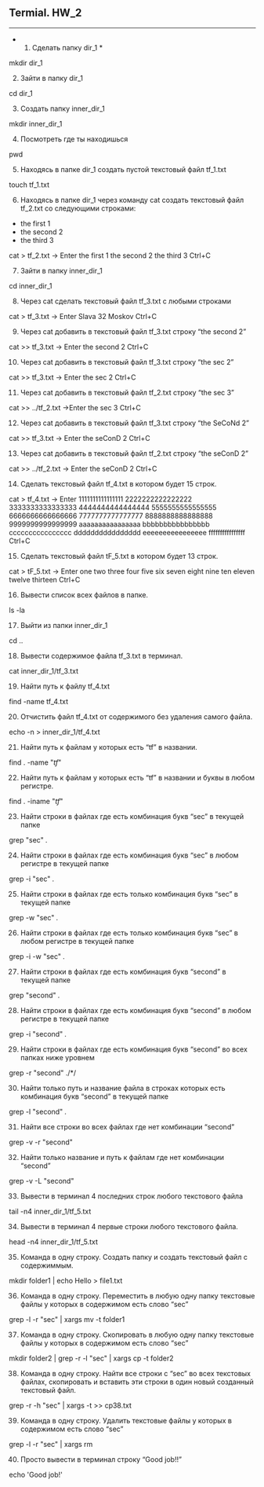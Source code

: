 ## Termial. HW_2
---
* 1. Сделать папку dir_1 *

mkdir dir_1

 2. Зайти в папку dir_1 

cd dir_1

 3. Создать папку inner_dir_1 

mkdir inner_dir_1

 4. Посмотреть где ты находишься

pwd

 5. Находясь в папке dir_1 создать пустой текстовый файл tf_1.txt 

touch tf_1.txt

 6. Находясь в папке dir_1 через команду cat создать текстовый файл tf_2.txt со следующими строками:
- the first 1
- the second 2
- the third 3

cat > tf_2.txt -> Enter
the first 1
the second 2
the third 3
Ctrl+C

 7. Зайти в папку inner_dir_1 

cd inner_dir_1

 8. Через cat сделать текстовый файл tf_3.txt  c любыми строками

cat > tf_3.txt -> Enter
Slava
32
Moskov
Ctrl+C

 9. Через cat добавить в текстовый файл tf_3.txt строку “the second 2”

cat >> tf_3.txt -> Enter
the second 2
Ctrl+C

 10. Через cat добавить в текстовый файл tf_3.txt строку “the sec 2”

cat >> tf_3.txt -> Enter
the sec 2
Ctrl+C

 11. Через cat добавить в текстовый файл tf_2.txt строку “the sec 3” 

cat >> ../tf_2.txt ->Enter
the sec 3
Ctrl+C

 12. Через cat добавить в текстовый файл tf_3.txt строку “the SeCoNd 2”

cat >> tf_3.txt -> Enter
the seConD 2
Ctrl+C

 13. Через cat добавить в текстовый файл tf_2.txt строку “the seConD 2”

cat >> ../tf_2.txt -> Enter
the seConD 2
Ctrl+C

 14. Сделать текстовый файл tf_4.txt в котором будет 15 строк.

cat > tf_4.txt -> Enter
1111111111111111
2222222222222222
3333333333333333
4444444444444444
5555555555555555
6666666666666666
7777777777777777
8888888888888888
9999999999999999
aaaaaaaaaaaaaaaa
bbbbbbbbbbbbbbbb
cccccccccccccccc
dddddddddddddddd
eeeeeeeeeeeeeeee
ffffffffffffffff
Ctrl+C

 15. Сделать текстовый файл tF_5.txt в котором будет 13 строк.

cat > tF_5.txt -> Enter
one
two
three
four
five
six
seven
eight
nine
ten
eleven
twelve
thirteen
Ctrl+C

 16. Вывести список всех файлов в папке.

ls -la

 17. Выйти из папки inner_dir_1

cd ..

 18. Вывести содержимое файла tf_3.txt в терминал.

cat inner_dir_1/tf_3.txt

 19. Найти путь к файлу tf_4.txt

find -name tf_4.txt

 20. Отчистить файл tf_4.txt от содержимого без удаления самого файла.

echo -n > inner_dir_1/tf_4.txt

 21. Найти путь к файлам у которых есть  “tf” в названии.

find . -name "*tf*"

 22. Найти путь к файлам у которых есть  “tf” в названии и буквы в любом регистре.

find . -iname "*tf*"

 23. Найти строки в файлах где есть комбинация букв “sec” в текущей папке

grep "sec" *.*

 24. Найти строки в файлах где есть комбинация букв “sec” в любом регистре в текущей папке

grep -i "sec" *.*

 25. Найти строки в файлах где есть только комбинация букв “sec” в текущей папке

grep -w "sec" *.* 

 26. Найти строки в файлах где есть только комбинация букв “sec” в любом регистре в текущей папке

grep -i -w "sec" *.* 

 27. Найти строки в файлах где есть комбинация букв “second” в текущей папке

grep "second" *.*

 28. Найти строки в файлах где есть комбинация букв “second” в любом регистре в текущей папке

grep -i "second" *.*

 29. Найти строки в файлах где есть комбинация букв “second” во всех папках ниже уровнем

 grep -r "second" ./*/

 30. Найти только путь и название файла в строках которых есть комбинация букв “second” в текущей папке

grep -l "second" *.*

 31. Найти все строки во всех файлах где нет комбинации “second”

grep -v -r "second"

 32. Найти только название и путь к файлам где нет комбинации “second”

grep -v -L "second"

 33. Вывести в терминал 4 последних строк любого текстового файла

tail -n4 inner_dir_1/tf_5.txt

 34. Вывести в терминал 4 первые строки любого текстового файла.

head -n4 inner_dir_1/tf_5.txt

 35. Команда в одну строку. Создать папку и создать текстовый файл с содержиммым.

mkdir folder1 | echo Hello > file1.txt

 36. Команда в одну строку. Переместить в любую одну папку текстовые файлы у которых в содержимом есть слово “sec”

grep -l -r "sec" | xargs mv -t folder1

 37. Команда в одну строку. Скопировать в любую одну папку текстовые файлы у которых в содержимом есть слово “sec”

mkdir folder2 | grep -r -l "sec" | xargs cp -t folder2

 38. Команда в одну строку. Найти все строки c “sec” во всех текстовых файлах, скопировать и вставить эти строки в один новый созданный текстовый файл.

 grep -r -h "sec" | xargs -t >> cp38.txt

 39. Команда в одну строку. Удалить текстовые файлы у которых в содержимом есть слово “sec”

grep -l -r "sec" | xargs rm

 40. Просто вывести в терминал строку “Good job!!”

echo 'Good job!'
